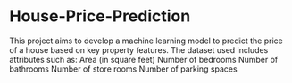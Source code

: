 # House-Price-Prediction
This project aims to develop a machine learning model to predict the price of a house based on key property features. The dataset used includes attributes such as:  Area (in square feet)  Number of bedrooms  Number of bathrooms  Number of store rooms  Number of parking spaces
